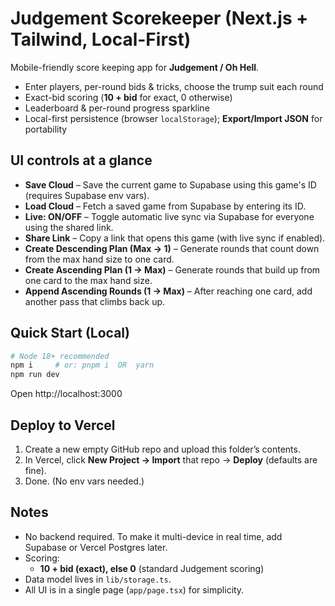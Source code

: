 # Judgement Scorekeeper (Next.js + Tailwind, Local-First)

Mobile-friendly score keeping app for **Judgement / Oh Hell**.
- Enter players, per-round bids & tricks, choose the trump suit each round
- Exact-bid scoring (**10 + bid** for exact, 0 otherwise)
- Leaderboard & per-round progress sparkline
- Local-first persistence (browser `localStorage`); **Export/Import JSON** for portability

## UI controls at a glance

- **Save Cloud** – Save the current game to Supabase using this game's ID (requires Supabase env vars).
- **Load Cloud** – Fetch a saved game from Supabase by entering its ID.
- **Live: ON/OFF** – Toggle automatic live sync via Supabase for everyone using the shared link.
- **Share Link** – Copy a link that opens this game (with live sync if enabled).
- **Create Descending Plan (Max → 1)** – Generate rounds that count down from the max hand size to one card.
- **Create Ascending Plan (1 → Max)** – Generate rounds that build up from one card to the max hand size.
- **Append Ascending Rounds (1 → Max)** – After reaching one card, add another pass that climbs back up.

## Quick Start (Local)

```bash
# Node 18+ recommended
npm i     # or: pnpm i  OR  yarn
npm run dev
```

Open http://localhost:3000

## Deploy to Vercel

1. Create a new empty GitHub repo and upload this folder’s contents.
2. In Vercel, click **New Project → Import** that repo → **Deploy** (defaults are fine).
3. Done. (No env vars needed.)

## Notes

- No backend required. To make it multi-device in real time, add Supabase or Vercel Postgres later.
- Scoring:
  - **10 + bid (exact), else 0** (standard Judgement scoring)
- Data model lives in `lib/storage.ts`.
- All UI is in a single page (`app/page.tsx`) for simplicity.
